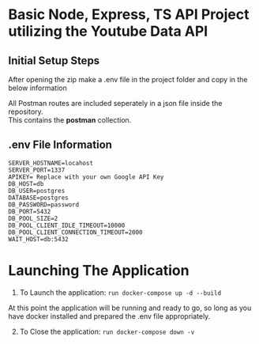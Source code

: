 # Basic Node, Express, TS API Project utilizing the Youtube Data API

## Initial Setup Steps

After opening the zip make a .env file in the project folder and copy in the below information   

All Postman routes are included seperately in a json file inside the repository.  
This contains the **postman** collection.  

## .env File Information
```
SERVER_HOSTNAME=locahost  
SERVER_PORT=1337  
APIKEY= Replace with your own Google API Key
DB_HOST=db  
DB_USER=postgres  
DATABASE=postgres  
DB_PASSWORD=password  
DB_PORT=5432  
DB_POOL_SIZE=2  
DB_POOL_CLIENT_IDLE_TIMEOUT=10000  
DB_POOL_CLIENT_CONNECTION_TIMEOUT=2000  
WAIT_HOST=db:5432  
```
# Launching The Application

1. To Launch the application:
  ```run docker-compose up -d --build  ```
  
  At this point the application will be running and ready to go, so long as you have docker installed and prepared the .env file appropriately.  

2. To Close the application:
  ```run docker-compose down -v  ```


